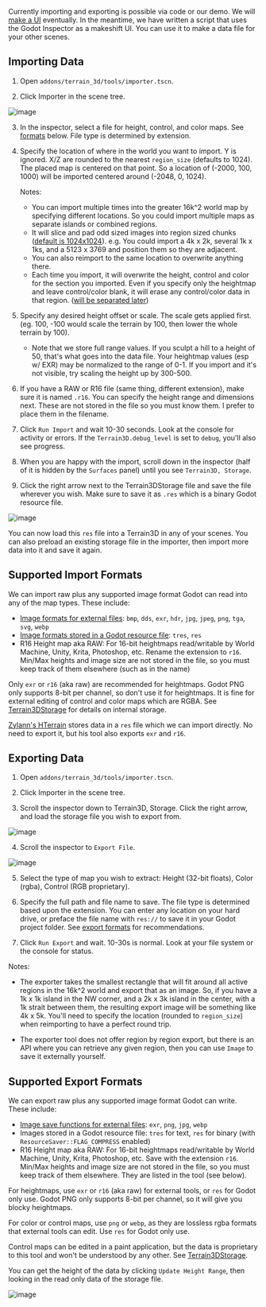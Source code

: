 Currently importing and exporting is possible via code or our demo. We will [make a UI](https://github.com/outobugi/Terrain3D/issues/81)  eventually. In the meantime, we have written a script that uses the Godot Inspector as a makeshift UI. You can use it to make a data file for your other scenes.

## Importing Data

1) Open `addons/terrain_3d/tools/importer.tscn`.

2) Click Importer in the scene tree.

![image](https://github.com/outobugi/Terrain3D/assets/632766/e8a43428-a1e2-4db5-bb2c-1b0e7b40d81d)

3) In the inspector, select a file for height, control, and color maps. See [formats](#supported-import-formats) below. File type is determined by extension.

4) Specify the location of where in the world you want to import. Y is ignored. X/Z are rounded to the nearest `region_size` (defaults to 1024). The placed map is centered on that point. So a location of (-2000, 100, 1000) will be imported centered around (-2048, 0, 1024).

     Notes:

     * You can import multiple times into the greater 16k^2 world map by specifying different locations. So you could import multiple maps as separate islands or combined regions.
     * It will slice and pad odd sized images into region sized chunks ([default is 1024x1024](https://github.com/outobugi/Terrain3D/issues/77)). e.g. You could import a 4k x 2k, several 1k x 1ks, and a 5123 x 3769 and position them so they are adjacent.
     * You can also reimport to the same location to overwrite anything there. 
     * Each time you import, it will overwrite the height, control and color for the section you imported. Even if you specify only the heightmap and leave control/color blank, it will erase any control/color data in that region. ([will be separated later](https://github.com/outobugi/Terrain3D/issues/130))

5) Specify any desired height offset or scale. The scale gets applied first. (eg. 100, -100 would scale the terrain by 100, then lower the whole terrain by 100).

     * Note that we store full range values. If you sculpt a hill to a height of 50, that's what goes into the data file. Your heightmap values (esp w/ EXR) may be normalized to the range of 0-1. If you import and it's not visible, try scaling the height up by 300-500.

6) If you have a RAW or R16 file (same thing, different extension), make sure it is named `.r16`. You can specify the height range and dimensions next. These are not stored in the file so you must know them. I prefer to place them in the filename.

7) Click `Run Import` and wait 10-30 seconds. Look at the console for activity or errors. If the `Terrain3D.debug_level` is set to `debug`, you'll also see progress.

8) When you are happy with the import, scroll down in the inspector (half of it is hidden by the `Surfaces` panel) until you see `Terrain3D, Storage`.

9) Click the right arrow next to the Terrain3DStorage file and save the file wherever you wish. Make sure to save it as `.res` which is a binary Godot resource file. 

![image](https://github.com/outobugi/Terrain3D/assets/632766/a20d2320-03b4-4612-989e-a889d7737b88)

You can now load this `res` file into a Terrain3D in any of your scenes. You can also preload an existing storage file in the importer, then import more data into it and save it again.

## Supported Import Formats

We can import raw plus any supported image format Godot can read into any of the map types. These include:
* [Image formats for external files](https://docs.godotengine.org/en/4.0/tutorials/assets_pipeline/importing_images.html#supported-image-formats): `bmp`, `dds`, `exr`, `hdr`, `jpg`, `jpeg`, `png`, `tga`, `svg`, `webp`
* [Image formats stored in a Godot resource file](https://docs.godotengine.org/en/4.0/classes/class_image.html#enum-image-format): `tres`, `res`
* R16 Height map aka RAW: For 16-bit heightmaps read/writable by World Machine, Unity, Krita, Photoshop, etc. Rename the extension to `r16`. Min/Max heights and image size are not stored in the file, so you must keep track of them elsewhere (such as in the name)

Only `exr` or `r16` (aka raw) are recommended for heightmaps. Godot PNG only supports 8-bit per channel, so don't use it for heightmaps. It is fine for external editing of control and color maps which are RGBA. See [Terrain3DStorage](Terrain3DStorage#internal-data-storage) for details on internal storage.

[Zylann's HTerrain](https://github.com/Zylann/godot_heightmap_plugin/) stores data in a `res` file which we can import directly. No need to export it, but his tool also exports `exr` and `r16`.

## Exporting Data

1) Open `addons/terrain_3d/tools/importer.tscn`.

2) Click Importer in the scene tree.

3) Scroll the inspector down to Terrain3D, Storage. Click the right arrow, and load the storage file you wish to export from.

![image](https://github.com/outobugi/Terrain3D/assets/632766/2b6ad8f6-3f7d-45ef-bc4b-df74676e370b)

4) Scroll the inspector to `Export File`.

![image](https://github.com/outobugi/Terrain3D/assets/632766/536b5d10-d7d2-4791-8917-12cbb15a6e86)

5) Select the type of map you wish to extract: Height (32-bit floats), Color (rgba), Control (RGB proprietary).

6) Specify the full path and file name to save. The file type is determined based upon the extension. You can enter any location on your hard drive, or preface the file name with `res://` to save it in your Godot project folder. See [export formats](#supported-export-formats) for recommendations.

7) Click `Run Export` and wait. 10-30s is normal. Look at your file system or the console for status.

Notes:

* The exporter takes the smallest rectangle that will fit around all active regions in the 16k^2 world and export that as an image. So, if you have a 1k x 1k island in the NW corner, and a 2k x 3k island in the center, with a 1k strait between them, the resulting export image will be something like 4k x 5k. You'll need to specify the location (rounded to `region_size`) when reimporting to have a perfect round trip.

* The exporter tool does not offer region by region export, but there is an API where you can retrieve any given region, then you can use `Image` to save it externally yourself.

## Supported Export Formats

We can export raw plus any supported image format Godot can write. These include:
* [Image save functions for external files](https://docs.godotengine.org/en/4.0/classes/class_image.html): `exr`, `png`, `jpg`, `webp`
* Images stored in a Godot resource file: `tres` for text, `res` for binary (with `ResourceSaver::FLAG_COMPRESS` enabled)
* R16 Height map aka RAW: For 16-bit heightmaps read/writable by World Machine, Unity, Krita, Photoshop, etc. Save with the extension `r16`. Min/Max heights and image size are not stored in the file, so you must keep track of them elsewhere. They are listed in the tool (see below).

For heightmaps, use `exr` or `r16` (aka raw) for external tools, or `res` for Godot only use. Godot PNG only supports 8-bit per channel, so it will give you blocky heightmaps.

For color or control maps, use `png` or `webp`, as they are lossless rgba formats that external tools can edit. Use `res` for Godot only use.

Control maps can be edited in a paint application, but the data is proprietary to this tool and won't be understood by any other. See [Terrain3DStorage](Terrain3DStorage#internal-data-storage).

You can get the height of the data by clicking `Update Height Range`, then looking in the read only data of the storage file.

![image](https://github.com/outobugi/Terrain3D/assets/632766/13445a5a-3c7f-49a3-8883-1354854af9c6)
